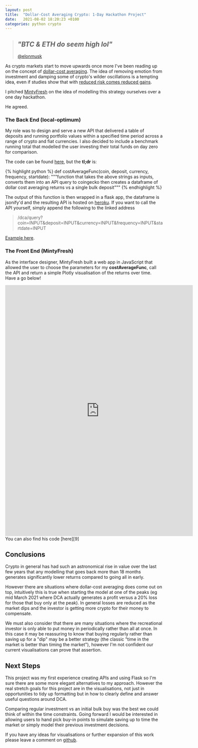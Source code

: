 ```yaml
---
layout: post
title:  "Dollar-Cost Averaging Crypto: 1-Day Hackathon Project"
date:   2021-08-02 18:20:23 +0100
categories: python crypto
---
```


>## *"BTC & ETH do seem high lol"*
> [@elonmusk][1]

As crypto markets start to move upwards once more I've been reading up on the concept of [dollar-cost averaging][4]. The idea of removing emotion from investment and damping some of crypto's wilder oscillations is a tempting idea, even if studies show that with [reduced risk comes reduced gains][3].

I pitched [MintyFresh][2] on the idea of modelling this strategy ourselves over a one day hackathon. 

He agreed.
### The Back End (local-optimum)

My role was to design and serve a new API that delivered a table of deposits and running portfolio values within a specified time period across a range of crypto and fiat currencies. I also decided to include a benchmark running total that modelled the user investing their total funds on day zero for comparison.

The code can be found [here][6], but the **tl;dr** is:

{% highlight python %}
def costAverageFunc(coin, deposit, currency, frequency, startdate):
    """function that takes the above strings as inputs, 
    converts them into an API query to coingecko
    then creates a dataframe of dollar cost averaging 
    returns vs a single bulk deposit"""
{% endhighlight %}

The output of this function is then wrapped in a flask app, the dataframe is jsonify'd and the resulting API is hosted on [heroku][7]. If you want to call the API yourself, simply append the following to the linked address 

>/dca/query?coin=INPUT&deposit=INPUT&currency=INPUT&frequency=INPUT&startdate=INPUT

[Example here][8].
### The Front End (MintyFresh)

As the interface designer, MintyFresh built a web app in JavaScript that allowed the user to choose the parameters for my **costAverageFunc**, call the API and return a simple Plotly visualisation of the returns over time. Have a go below!

<iframe src="https://mintyfresh.me/dca-crypto/" width="600" height="800" style="border: none;"></iframe>
<br/>
You can also find his code [here][9]

## Conclusions

Crypto in general has had such an astronomical rise in value over the last few years that any modelling that goes back more than 18 months generates significantly lower returns compared to going all in early. 

However there are situations where dollar-cost averaging does come out on top, intuitively this is true when starting the model at one of the peaks (eg mid March 2021 where DCA actually generates a profit versus a 20% loss for those that buy only at the peak). In general losses are reduced as the market dips and the investor is getting more crypto for their money to compensate.

We must also consider that there are many situations where the recreational investor is only able to put money in periodically rather than all at once. In this case it may be reassuring to know that buying regularly rather than saving up for a "dip" may be a better strategy (the classic "time in the market is better than timing the market"), however I'm not confident our current visualisations can prove that assertion.

## Next Steps

This project was my first experience creating APIs and using Flask so I'm sure there are some more elegant alternatives to my approach. However the real stretch goals for this project are in the visualisations, not just in opportunities to tidy up formatting but in how to clearly define and answer useful questions around DCA. 

Comparing regular investment vs an initial bulk buy was the best we could think of within the time constraints. Going forward I would be interested in allowing users to hand pick buy-in points to simulate saving up to time the market or simply model their previous investment decisions.

If you have any ideas for visualisations or further expansion of this work please leave a comment on [github][6].



[1]: https://twitter.com/elonmusk/status/1363021091086561285
[2]: https://mintyfresh.me/
[3]: https://www.cnbc.com/2021/08/12/which-investment-strategy-is-better-lump-sum-or-dollar-cost-averaging.html
[4]: https://www.vanguardinvestor.co.uk/articles/latest-thoughts/how-it-works/what-is-pound-cost-averaging
[5]: https://www.coingecko.com/en/api
[6]: https://github.com/local-optimum/dollar-cost-avg-widget
[7]: https://dca-crypto.herokuapp.com/
[8]: https://dca-crypto.herokuapp.com/dca/query?coin=bitcoin&deposit=100&currency=usd&frequency=1&startdate=2021-01-05
[9]: https://github.com/MintyFresh-2/dca-crypto